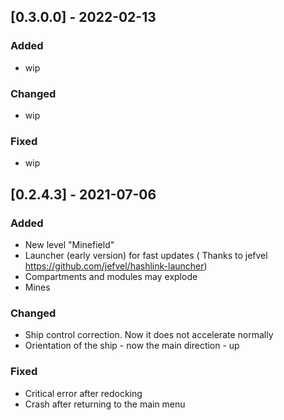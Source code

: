 ## [0.3.0.0] - 2022-02-13
### Added
- wip

### Changed
- wip

### Fixed
- wip

## [0.2.4.3] - 2021-07-06
### Added
- New level "Minefield"
- Launcher (early version) for fast updates ( Thanks to jefvel https://github.com/jefvel/hashlink-launcher)
- Compartments and modules may explode
- Mines

### Changed
- Ship control correction. Now it does not accelerate normally
- Orientation of the ship - now the main direction - up

### Fixed
- Critical error after redocking
- Crash after returning to the main menu
